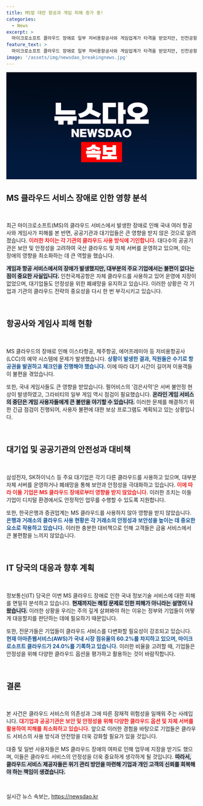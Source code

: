 ```yaml
---
title: MS발 대란 항공과 게임 피해 증가 중!
categories:
  - News
excerpt: >
  마이크로소프트 클라우드 장애로 일부 저비용항공사와 게임업계가 타격을 받았지만, 인천공항과 주요 대기업들은 자체 서버 덕에 피해를 피했습니다. IT 당국은 해킹이 아닌 장애 원인 파악에 나섰습니다. 클릭해 더 알아보세요!
feature_text: >
  마이크로소프트 클라우드 장애로 일부 저비용항공사와 게임업계가 타격을 받았지만, 인천공항과 주요 대기업들은 자체 서버 덕에 피해를 피했습니다. IT 당국은 해킹이 아닌 장애 원인 파악에 나섰습니다. 클릭해 더 알아보세요!
image: '/assets/img/newsdao_breakingnews.jpg'
---
```


<p><img src="/assets/img/newsdao_breakingnews.jpg" alt="koreaapp 속보" /></p>

<h2 data-ke-size="size26">MS 클라우드 서비스 장애로 인한 영향 분석</h2>

<p data-ke-size="size16">&nbsp;</p>

<p>최근 마이크로소프트(MS)의 클라우드 서비스에서 발생한 장애로 인해 국내 여러 항공사와 게임사가 피해를 본 반면, 공공기관과 대기업들은 큰 영향을 받지 않은 것으로 알려졌습니다. <b><span style="color: #ee2323;">이러한 차이는 각 기관의 클라우드 사용 방식에 기인합니다.</span></b> 대다수의 공공기관은 보안 및 안정성을 고려하여 국산 클라우드 및 자체 서버를 운영하고 있으며, 이는 장애의 영향을 최소화하는 데 큰 역할을 했습니다. </p>

<p><b><span style="background-color: #21538527;">게임과 항공 서비스에서의 장애가 발생했지만, 대부분의 주요 기업에서는 불편이 없다는 점이 중요한 사실입니다.</span></b> 인천국제공항은 자체 클라우드를 사용하고 있어 운영에 지장이 없었으며, 대기업들도 안정성을 위한 폐쇄망을 유지하고 있습니다. 이러한 상황은 각 기업과 기관의 클라우드 전략의 중요성을 다시 한 번 부각시키고 있습니다. </p>

<p data-ke-size="size16">&nbsp;</p>

<h2 data-ke-size="size26">항공사와 게임사 피해 현황</h2>

<p data-ke-size="size16">&nbsp;</p>

<p>MS 클라우드의 장애로 인해 이스타항공, 제주항공, 에어프레미아 등 저비용항공사(LCC)의 예약 시스템에 문제가 발생했습니다. <b><span style="color: #1a5490;">상황이 발생한 결과, 직원들은 수기로 항공권을 발권하고 체크인을 진행해야 했습니다.</span></b> 이에 따라 대기 시간이 길어져 이용객들이 불편을 겪었습니다. </p>

<p>또한, 국내 게임사들도 큰 영향을 받았습니다. 펄어비스의 ‘검은사막’은 서버 불안정 현상이 발생하였고, 그라비티의 일부 게임 역시 점검이 필요했습니다. <b><span style="background-color: #21538527;">온라인 게임 서비스의 중단은 게임 사용자들에게 큰 불만을 야기할 수 있습니다.</span></b> 이러한 문제를 해결하기 위한 긴급 점검이 진행되어, 사용자 불편에 대한 보상 프로그램도 계획되고 있는 상황입니다. </p>

<p data-ke-size="size16">&nbsp;</p>

<h2 data-ke-size="size26">대기업 및 공공기관의 안전성과 대비책</h2>

<p data-ke-size="size16">&nbsp;</p>

<p>삼성전자, SK하이닉스 등 주요 대기업은 각기 다른 클라우드를 사용하고 있으며, 대부분 자체 서버를 운영하거나 폐쇄망을 통해 보안과 안정성을 극대화하고 있습니다. <b><span style="color: #ee2323;">이에 따라 이들 기업은 MS 클라우드 장애로부터 영향을 받지 않았습니다.</span></b> 이러한 조치는 이들 기업이 디지털 환경에서도 안정적인 업무를 수행할 수 있도록 지원합니다. </p>

<p>또한, 한국은행과 증권업계는 MS 클라우드를 사용하지 않아 영향을 받지 않았습니다. <b><span style="color: #1a5490;">은행과 거래소의 클라우드 사용 현황은 각 거래소의 안정성과 보안성을 높이는 데 중요한 요소로 작용하고 있습니다.</span></b> 이러한 충분한 대비책으로 인해 고객들은 금융 서비스에서 큰 불편함을 느끼지 않았습니다. </p>

<p data-ke-size="size16">&nbsp;</p>

<h2 data-ke-size="size26">IT 당국의 대응과 향후 계획</h2>

<p data-ke-size="size16">&nbsp;</p>

<p>정보통신(IT) 당국은 이번 MS 클라우드 장애로 인한 국내 정보기술 서비스에 대한 피해를 면밀히 분석하고 있습니다. <b><span style="background-color: #21538527;">현재까지는 해킹 문제로 인한 피해가 아니라는 설명이 나왔습니다.</span></b> 이러한 상황을 우리는 주의 깊게 살펴봐야 하는 이유는 정부와 기업들이 어떻게 대응할지를 판단하는 데에 필요하기 때문입니다. </p>

<p>또한, 전문가들은 기업들이 클라우드 서비스를 다변화할 필요성이 강조되고 있습니다. <b><span style="color: #1a5490;">현재 아마존웹서비스(AWS)가 국내 시장 점유율의 60.2%를 차지하고 있으며, 마이크로소프트 클라우드가 24.0%를 기록하고 있습니다.</span></b> 이러한 비율을 고려할 때, 기업들은 안정성을 위해 다양한 클라우드 옵션을 평가하고 활용하는 것이 바람직합니다. </p>

<p data-ke-size="size16">&nbsp;</p>

<h2 data-ke-size="size26">결론</h2>

<p data-ke-size="size16">&nbsp;</p>

<p>본 사건은 클라우드 서비스의 의존성과 그에 따른 잠재적 위험성을 일깨워 주는 사례입니다. <b><span style="color: #ee2323;">대기업과 공공기관은 보안 및 안정성을 위해 다양한 클라우드 옵션 및 자체 서버를 활용하여 피해를 최소화하고 있습니다.</span></b> 앞으로 이러한 경험을 바탕으로 기업들은 클라우드 서비스의 사용 방식과 안전망을 더욱 강화할 필요가 있을 것입니다. </p>

<p>대중 및 일반 사용자들은 MS 클라우드 장애의 여파로 인해 업무에 지장을 받기도 했으며, 이들은 클라우드 서비스의 안정성을 더욱 중요하게 생각하게 될 것입니다. <b><span style="background-color: #21538527;">따라서, 클라우드 서비스 제공자들은 위기 관리 방안을 마련해 기업과 개인 고객의 신뢰를 회복해야 하는 책임이 생겼습니다.</span></b> </p>

<p data-ke-size="size16">&nbsp;</p>
실시간 뉴스 속보는, <a href="https://newsdao.kr" rel="dofollow">https://newsdao.kr</a>


